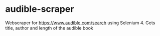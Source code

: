 # audible-scraper
Webscraper for https://www.audible.com/search using Selenium 4. Gets title, author and length of the audible book
